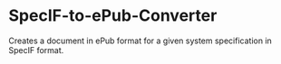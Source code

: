 # SpecIF-to-ePub-Converter
Creates a document in ePub format for a given system specification in SpecIF format.

